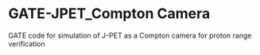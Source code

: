 # GATE-JPET_Compton Camera
GATE code for simulation of J-PET as a Compton camera for proton range verification
